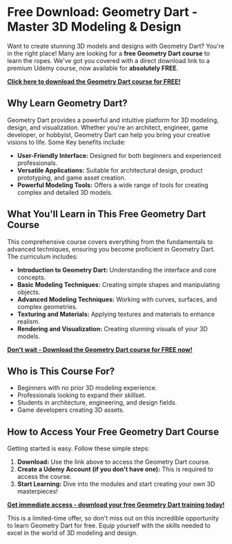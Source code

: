 # Free Download: Geometry Dart - Master 3D Modeling & Design

Want to create stunning 3D models and designs with Geometry Dart? You're in the right place! Many are looking for a **free Geometry Dart course** to learn the ropes. We've got you covered with a direct download link to a premium Udemy course, now available for **absolutely FREE**.

[**Click here to download the Geometry Dart course for FREE!**](https://udemywork.com/geometry-dart)

## Why Learn Geometry Dart?

Geometry Dart provides a powerful and intuitive platform for 3D modeling, design, and visualization. Whether you're an architect, engineer, game developer, or hobbyist, Geometry Dart can help you bring your creative visions to life. Some Key benefits include:

*   **User-Friendly Interface:** Designed for both beginners and experienced professionals.
*   **Versatile Applications:** Suitable for architectural design, product prototyping, and game asset creation.
*   **Powerful Modeling Tools:** Offers a wide range of tools for creating complex and detailed 3D models.

## What You'll Learn in This Free Geometry Dart Course

This comprehensive course covers everything from the fundamentals to advanced techniques, ensuring you become proficient in Geometry Dart. The curriculum includes:

*   **Introduction to Geometry Dart:** Understanding the interface and core concepts.
*   **Basic Modeling Techniques:** Creating simple shapes and manipulating objects.
*   **Advanced Modeling Techniques:** Working with curves, surfaces, and complex geometries.
*   **Texturing and Materials:** Applying textures and materials to enhance realism.
*   **Rendering and Visualization:** Creating stunning visuals of your 3D models.

[**Don't wait - Download the Geometry Dart course for FREE now!**](https://udemywork.com/geometry-dart)

## Who is This Course For?

*   Beginners with no prior 3D modeling experience.
*   Professionals looking to expand their skillset.
*   Students in architecture, engineering, and design fields.
*   Game developers creating 3D assets.

## How to Access Your Free Geometry Dart Course

Getting started is easy. Follow these simple steps:

1.  **Download:** Use the link above to access the Geometry Dart course.
2.  **Create a Udemy Account (if you don't have one):** This is required to access the course.
3.  **Start Learning:** Dive into the modules and start creating your own 3D masterpieces!

[**Get immediate access - download your free Geometry Dart training today!**](https://udemywork.com/geometry-dart)

This is a limited-time offer, so don't miss out on this incredible opportunity to learn Geometry Dart for free. Equip yourself with the skills needed to excel in the world of 3D modeling and design.

